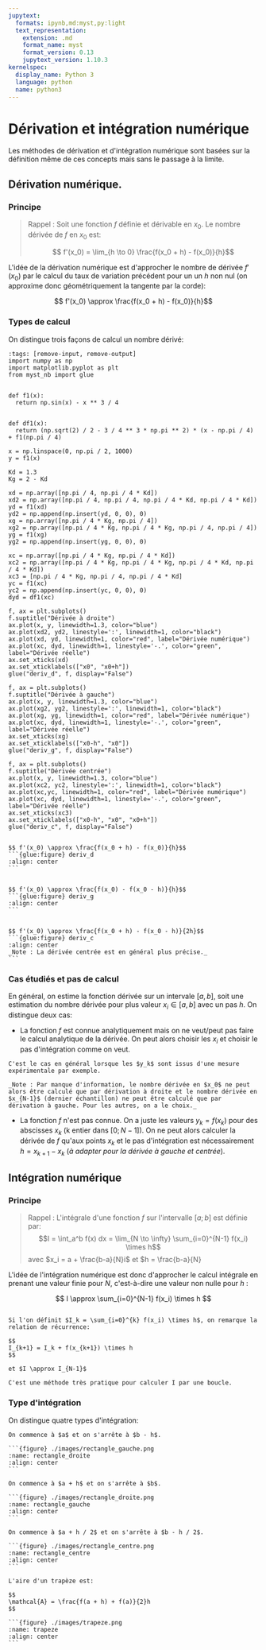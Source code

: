 ```yaml
---
jupytext:
  formats: ipynb,md:myst,py:light
  text_representation:
    extension: .md
    format_name: myst
    format_version: 0.13
    jupytext_version: 1.10.3
kernelspec:
  display_name: Python 3
  language: python
  name: python3
---
```


# Dérivation et intégration numérique

Les méthodes de dérivation et d'intégration numérique sont basées sur la définition même de ces concepts mais sans le passage à la limite.

## Dérivation numérique.

### Principe
> Rappel : Soit une fonction $f$ définie et dérivable en $x_0$. Le nombre dérivée de $f$ en $x_0$ est:
> 
> $$ f'(x_0) = \lim_{h \to 0} \frac{f(x_0 + h) - f(x_0)}{h}$$

L'idée de la dérivation numérique est d'approcher le nombre de dérivée $f'(x_0)$ par le calcul du taux de variation précédent pour un un $h$ non nul (on approxime donc géométriquement la tangente par la corde):

$$ f'(x_0) \approx \frac{f(x_0 + h) - f(x_0)}{h}$$

### Types de calcul
On distingue trois façons de calcul un nombre dérivé:

```{code-cell}
:tags: [remove-input, remove-output]
import numpy as np
import matplotlib.pyplot as plt
from myst_nb import glue


def f1(x):
  return np.sin(x) - x ** 3 / 4


def df1(x):
  return (np.sqrt(2) / 2 - 3 / 4 ** 3 * np.pi ** 2) * (x - np.pi / 4) + f1(np.pi / 4)

x = np.linspace(0, np.pi / 2, 1000)
y = f1(x)

Kd = 1.3
Kg = 2 - Kd

xd = np.array([np.pi / 4, np.pi / 4 * Kd])
xd2 = np.array([np.pi / 4, np.pi / 4, np.pi / 4 * Kd, np.pi / 4 * Kd])
yd = f1(xd)
yd2 = np.append(np.insert(yd, 0, 0), 0)
xg = np.array([np.pi / 4 * Kg, np.pi / 4])
xg2 = np.array([np.pi / 4 * Kg, np.pi / 4 * Kg, np.pi / 4, np.pi / 4])
yg = f1(xg)
yg2 = np.append(np.insert(yg, 0, 0), 0)

xc = np.array([np.pi / 4 * Kg, np.pi / 4 * Kd])
xc2 = np.array([np.pi / 4 * Kg, np.pi / 4 * Kg, np.pi / 4 * Kd, np.pi / 4 * Kd])
xc3 = [np.pi / 4 * Kg, np.pi / 4, np.pi / 4 * Kd]
yc = f1(xc)
yc2 = np.append(np.insert(yc, 0, 0), 0)
dyd = df1(xc)

f, ax = plt.subplots()
f.suptitle("Dérivée à droite")
ax.plot(x, y, linewidth=1.3, color="blue")
ax.plot(xd2, yd2, linestyle=':', linewidth=1, color="black")
ax.plot(xd, yd, linewidth=1, color="red", label="Dérivée numérique")
ax.plot(xc, dyd, linewidth=1, linestyle='-.', color="green", label="Dérivée réelle")
ax.set_xticks(xd)
ax.set_xticklabels(["x0", "x0+h"])
glue("deriv_d", f, display="False")

f, ax = plt.subplots()
f.suptitle("Dérivée à gauche")
ax.plot(x, y, linewidth=1.3, color="blue")
ax.plot(xg2, yg2, linestyle=':', linewidth=1, color="black")
ax.plot(xg, yg, linewidth=1, color="red", label="Dérivée numérique")
ax.plot(xc, dyd, linewidth=1, linestyle='-.', color="green", label="Dérivée réelle")
ax.set_xticks(xg)
ax.set_xticklabels(["x0-h", "x0"])
glue("deriv_g", f, display="False")

f, ax = plt.subplots()
f.suptitle("Dérivée centrée")
ax.plot(x, y, linewidth=1.3, color="blue")
ax.plot(xc2, yc2, linestyle=':', linewidth=1, color="black")
ax.plot(xc,yc, linewidth=1, color="red", label="Dérivée numérique")
ax.plot(xc, dyd, linewidth=1, linestyle='-.', color="green", label="Dérivée réelle")
ax.set_xticks(xc3)
ax.set_xticklabels(["x0-h", "x0", "x0+h"])
glue("deriv_c", f, display="False")
```


````{tabbed} Dérivée à droite

$$ f'(x_0) \approx \frac{f(x_0 + h) - f(x_0)}{h}$$
```{glue:figure} deriv_d
:align: center
```
````

````{tabbed} Dérivée à gauche

$$ f'(x_0) \approx \frac{f(x_0) - f(x_0 - h)}{h}$$
```{glue:figure} deriv_g
:align: center
```
````

````{tabbed} Dérivée centrée

$$ f'(x_0) \approx \frac{f(x_0 + h) - f(x_0 - h)}{2h}$$
```{glue:figure} deriv_c
:align: center
_Note : La dérivée centrée est en général plus précise._
```
````

### Cas étudiés et pas de calcul
En général, on estime la fonction dérivée sur un intervale $[a,b]$, soit une estimation du nombre dérivée pour plus valeur $x_i \in [a,b]$ avec un pas $h$. On distingue deux cas:
* La fonction $f$ est connue analytiquement mais on ne veut/peut pas faire le calcul analytique de la dérivée. On peut alors choisir les $x_i$ et choisir le pas d'intégration comme on veut.
```{margin} Cas des valeurs discrètes
C'est le cas en général lorsque les $y_k$ sont issus d'une mesure expérimentale par exemple.

_Note : Par manque d'information, le nombre dérivée en $x_0$ ne peut alors être calculé que par dérivation à droite et le nombre dérivée en $x_{N-1}$ (dernier échantillon) ne peut être calculé que par dérivation à gauche. Pour les autres, on a le choix._
```
* La fonction $f$ n'est pas connue. On a juste les valeurs $y_k = f(x_k)$ pour des abscisses $x_k$ (k entier dans $[0;N-1]$). On ne peut alors calculer la dérivée de $f$ qu'aux points $x_k$ et le pas d'intégration est nécessairement $h = x_{k+1} - x_k$ (_à adapter pour la dérivée à gauche et centrée_).


## Intégration numérique
### Principe
> Rappel : L'intégrale d'une fonction $f$ sur l'intervalle $[a; b]$ est définie par:
> $$I = \int_a^b f(x) dx = \lim_{N \to \infty} \sum_{i=0}^{N-1} f(x_i) \times h$$
> avec $x_i = a + \frac{b-a}{N}i$ et $h = \frac{b-a}{N}

L'idée de l'intégration numérique est donc d'approcher le calcul intégrale en prenant une valeur finie pour $N$, c'est-à-dire une valeur non nulle pour $h$ :

$$
I \approx \sum_{i=0}^{N-1} f(x_i) \times h
$$

```{topic} Relation de récurrence

Si l'on définit $I_k = \sum_{i=0}^{k} f(x_i) \times h$, on remarque la relation de récurrence:

$$
I_{k+1} = I_k + f(x_{k+1}) \times h
$$

et $I \approx I_{N-1}$

C'est une méthode très pratique pour calculer I par une boucle.
```

### Type d'intégration
On distingue quatre types d'intégration:

````{tabbed} Méthode des rectangles à droite
On commence à $a$ et on s'arrête à $b - h$.

```{figure} ./images/rectangle_gauche.png
:name: rectangle_droite
:align: center
```
````

````{tabbed} Méthode des rectangles à gauche
On commence à $a + h$ et on s'arrête à $b$.

```{figure} ./images/rectangle_droite.png
:name: rectangle_gauche
:align: center
```
````

````{tabbed} Méthode des rectangles centrés
On commence à $a + h / 2$ et on s'arrête à $b - h / 2$.

```{figure} ./images/rectangle_centre.png
:name: rectangle_centre
:align: center
```
````

````{tabbed} Méthode des trapèzes
L'aire d'un trapèze est:

$$
\mathcal{A} = \frac{f(a + h) + f(a)}{2}h
$$

```{figure} ./images/trapeze.png
:name: trapeze
:align: center
```
````